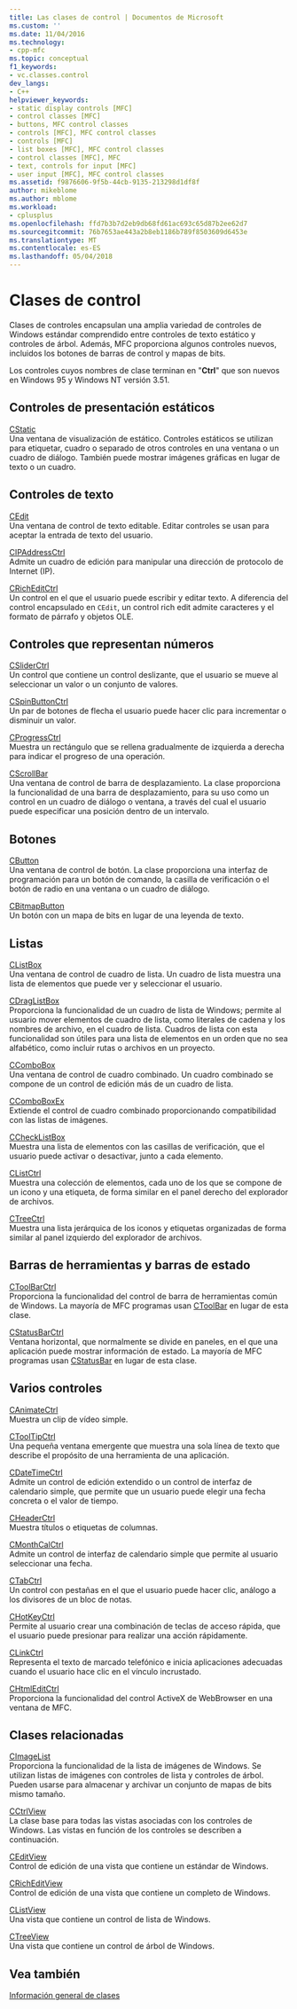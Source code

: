 ```yaml
---
title: Las clases de control | Documentos de Microsoft
ms.custom: ''
ms.date: 11/04/2016
ms.technology:
- cpp-mfc
ms.topic: conceptual
f1_keywords:
- vc.classes.control
dev_langs:
- C++
helpviewer_keywords:
- static display controls [MFC]
- control classes [MFC]
- buttons, MFC control classes
- controls [MFC], MFC control classes
- controls [MFC]
- list boxes [MFC], MFC control classes
- control classes [MFC], MFC
- text, controls for input [MFC]
- user input [MFC], MFC control classes
ms.assetid: f9876606-9f5b-44cb-9135-213298d1df8f
author: mikeblome
ms.author: mblome
ms.workload:
- cplusplus
ms.openlocfilehash: ffd7b3b7d2eb9db68fd61ac693c65d87b2ee62d7
ms.sourcegitcommit: 76b7653ae443a2b8eb1186b789f8503609d6453e
ms.translationtype: MT
ms.contentlocale: es-ES
ms.lasthandoff: 05/04/2018
---
```

# <a name="control-classes"></a>Clases de control
Clases de controles encapsulan una amplia variedad de controles de Windows estándar comprendido entre controles de texto estático y controles de árbol. Además, MFC proporciona algunos controles nuevos, incluidos los botones de barras de control y mapas de bits.  
  
 Los controles cuyos nombres de clase terminan en "**Ctrl**" que son nuevos en Windows 95 y Windows NT versión 3.51.  
  
## <a name="static-display-controls"></a>Controles de presentación estáticos  
 [CStatic](../mfc/reference/cstatic-class.md)  
 Una ventana de visualización de estático. Controles estáticos se utilizan para etiquetar, cuadro o separado de otros controles en una ventana o un cuadro de diálogo. También puede mostrar imágenes gráficas en lugar de texto o un cuadro.  
  
## <a name="text-controls"></a>Controles de texto  
 [CEdit](../mfc/reference/cedit-class.md)  
 Una ventana de control de texto editable. Editar controles se usan para aceptar la entrada de texto del usuario.  
  
 [CIPAddressCtrl](../mfc/reference/cipaddressctrl-class.md)  
 Admite un cuadro de edición para manipular una dirección de protocolo de Internet (IP).  
  
 [CRichEditCtrl](../mfc/reference/cricheditctrl-class.md)  
 Un control en el que el usuario puede escribir y editar texto. A diferencia del control encapsulado en `CEdit`, un control rich edit admite caracteres y el formato de párrafo y objetos OLE.  
  
## <a name="controls-that-represent-numbers"></a>Controles que representan números  
 [CSliderCtrl](../mfc/reference/csliderctrl-class.md)  
 Un control que contiene un control deslizante, que el usuario se mueve al seleccionar un valor o un conjunto de valores.  
  
 [CSpinButtonCtrl](../mfc/reference/cspinbuttonctrl-class.md)  
 Un par de botones de flecha el usuario puede hacer clic para incrementar o disminuir un valor.  
  
 [CProgressCtrl](../mfc/reference/cprogressctrl-class.md)  
 Muestra un rectángulo que se rellena gradualmente de izquierda a derecha para indicar el progreso de una operación.  
  
 [CScrollBar](../mfc/reference/cscrollbar-class.md)  
 Una ventana de control de barra de desplazamiento. La clase proporciona la funcionalidad de una barra de desplazamiento, para su uso como un control en un cuadro de diálogo o ventana, a través del cual el usuario puede especificar una posición dentro de un intervalo.  
  
## <a name="buttons"></a>Botones  
 [CButton](../mfc/reference/cbutton-class.md)  
 Una ventana de control de botón. La clase proporciona una interfaz de programación para un botón de comando, la casilla de verificación o el botón de radio en una ventana o un cuadro de diálogo.  
  
 [CBitmapButton](../mfc/reference/cbitmapbutton-class.md)  
 Un botón con un mapa de bits en lugar de una leyenda de texto.  
  
## <a name="lists"></a>Listas  
 [CListBox](../mfc/reference/clistbox-class.md)  
 Una ventana de control de cuadro de lista. Un cuadro de lista muestra una lista de elementos que puede ver y seleccionar el usuario.  
  
 [CDragListBox](../mfc/reference/cdraglistbox-class.md)  
 Proporciona la funcionalidad de un cuadro de lista de Windows; permite al usuario mover elementos de cuadro de lista, como literales de cadena y los nombres de archivo, en el cuadro de lista. Cuadros de lista con esta funcionalidad son útiles para una lista de elementos en un orden que no sea alfabético, como incluir rutas o archivos en un proyecto.  
  
 [CComboBox](../mfc/reference/ccombobox-class.md)  
 Una ventana de control de cuadro combinado. Un cuadro combinado se compone de un control de edición más de un cuadro de lista.  
  
 [CComboBoxEx](../mfc/reference/ccomboboxex-class.md)  
 Extiende el control de cuadro combinado proporcionando compatibilidad con las listas de imágenes.  
  
 [CCheckListBox](../mfc/reference/cchecklistbox-class.md)  
 Muestra una lista de elementos con las casillas de verificación, que el usuario puede activar o desactivar, junto a cada elemento.  
  
 [CListCtrl](../mfc/reference/clistctrl-class.md)  
 Muestra una colección de elementos, cada uno de los que se compone de un icono y una etiqueta, de forma similar en el panel derecho del explorador de archivos.  
  
 [CTreeCtrl](../mfc/reference/ctreectrl-class.md)  
 Muestra una lista jerárquica de los iconos y etiquetas organizadas de forma similar al panel izquierdo del explorador de archivos.  
  
## <a name="toolbars-and-status-bars"></a>Barras de herramientas y barras de estado  
 [CToolBarCtrl](../mfc/reference/ctoolbarctrl-class.md)  
 Proporciona la funcionalidad del control de barra de herramientas común de Windows. La mayoría de MFC programas usan [CToolBar](../mfc/reference/ctoolbar-class.md) en lugar de esta clase.  
  
 [CStatusBarCtrl](../mfc/reference/cstatusbarctrl-class.md)  
 Ventana horizontal, que normalmente se divide en paneles, en el que una aplicación puede mostrar información de estado. La mayoría de MFC programas usan [CStatusBar](../mfc/reference/cstatusbar-class.md) en lugar de esta clase.  
  
## <a name="miscellaneous-controls"></a>Varios controles  
 [CAnimateCtrl](../mfc/reference/canimatectrl-class.md)  
 Muestra un clip de vídeo simple.  
  
 [CToolTipCtrl](../mfc/reference/ctooltipctrl-class.md)  
 Una pequeña ventana emergente que muestra una sola línea de texto que describe el propósito de una herramienta de una aplicación.  
  
 [CDateTimeCtrl](../mfc/reference/cdatetimectrl-class.md)  
 Admite un control de edición extendido o un control de interfaz de calendario simple, que permite que un usuario puede elegir una fecha concreta o el valor de tiempo.  
  
 [CHeaderCtrl](../mfc/reference/cheaderctrl-class.md)  
 Muestra títulos o etiquetas de columnas.  
  
 [CMonthCalCtrl](../mfc/reference/cmonthcalctrl-class.md)  
 Admite un control de interfaz de calendario simple que permite al usuario seleccionar una fecha.  
  
 [CTabCtrl](../mfc/reference/ctabctrl-class.md)  
 Un control con pestañas en el que el usuario puede hacer clic, análogo a los divisores de un bloc de notas.  
  
 [CHotKeyCtrl](../mfc/reference/chotkeyctrl-class.md)  
 Permite al usuario crear una combinación de teclas de acceso rápida, que el usuario puede presionar para realizar una acción rápidamente.  
  
 [CLinkCtrl](../mfc/reference/clinkctrl-class.md)  
 Representa el texto de marcado telefónico e inicia aplicaciones adecuadas cuando el usuario hace clic en el vínculo incrustado.  
  
 [CHtmlEditCtrl](../mfc/reference/chtmleditctrl-class.md)  
 Proporciona la funcionalidad del control ActiveX de WebBrowser en una ventana de MFC.  
  
## <a name="related-classes"></a>Clases relacionadas  
 [CImageList](../mfc/reference/cimagelist-class.md)  
 Proporciona la funcionalidad de la lista de imágenes de Windows. Se utilizan listas de imágenes con controles de lista y controles de árbol. Pueden usarse para almacenar y archivar un conjunto de mapas de bits mismo tamaño.  
  
 [CCtrlView](../mfc/reference/cctrlview-class.md)  
 La clase base para todas las vistas asociadas con los controles de Windows. Las vistas en función de los controles se describen a continuación.  
  
 [CEditView](../mfc/reference/ceditview-class.md)  
 Control de edición de una vista que contiene un estándar de Windows.  
  
 [CRichEditView](../mfc/reference/cricheditview-class.md)  
 Control de edición de una vista que contiene un completo de Windows.  
  
 [CListView](../mfc/reference/clistview-class.md)  
 Una vista que contiene un control de lista de Windows.  
  
 [CTreeView](../mfc/reference/ctreeview-class.md)  
 Una vista que contiene un control de árbol de Windows.  
  
## <a name="see-also"></a>Vea también  
 [Información general de clases](../mfc/class-library-overview.md)

